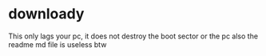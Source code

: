 <h1>downloady</h1>
This only lags your pc, it does not destroy the boot sector or the pc
also the readme md file is useless btw
